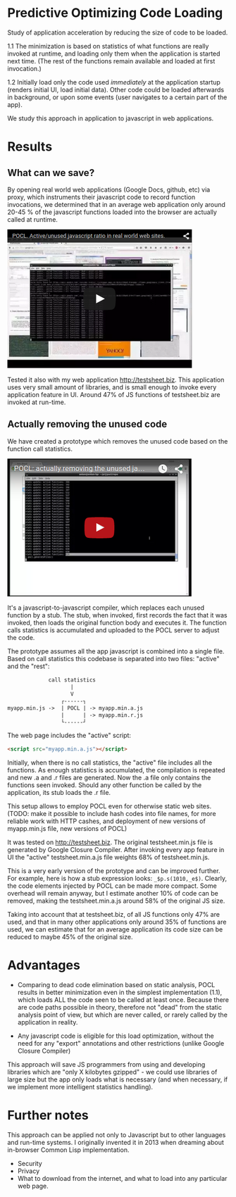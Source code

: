 # Predictive Optimizing Code Loading

Study of application acceleration by reducing the size of code to be loaded.

1.1 The minimization is based on statistics of what functions are really invoked at runtime,
and loading only them when the application is started next time. (The rest of the functions
remain available and loaded at first invocation.)

1.2 Initially load only the code used _immediately_ at the application startup
(renders initial UI, load initial data). Other code could be loaded afterwards in background,
or upon some events (user navigates to a certain part of the app).

We study this approach in application to javascript in web applications.

# Results

## What can we save?

By opening real world web applications (Google Docs, github, etc) via
proxy, which instruments their javascript code to record function invocations,
we determined that in an average web application only around 20-45 % of the
javascript functions loaded into the browser are actually called at runtime.

<a href="https://www.youtube.com/watch?v=WooKxSfCOdE" target="_blank"><img src="pocl-1-youtube.png"></a>

Tested it also with my web application http://testsheet.biz. This
application uses very small amount of libraries, and is small enough
to invoke every application feature in UI.
Around 47% of JS functions of testsheet.biz are invoked at run-time.

## Actually removing the unused code

We have created a prototype which removes the unused code based on the
function call statistics.

<a href="https://www.youtube.com/watch?v=ciKSqUfdC8k" target="_blank"><img src="pocl-2-youtube.png"></a>

It's a javascript-to-javascript compiler, which replaces each unused function
by a stub. The stub, when invoked, first records the fact that it was invoked,
then loads the original function body and executes it. The function calls
statistics is accumulated and uploaded to the POCL server to adjust the code.

The prototype assumes all the app javascript is combined into a single file.
Based on call statistics this codebase is separated into
two files: "active" and the "rest":

```
             call statistics
                    |
                    V
                 ┌------┐
myapp.min.js ->  | POCL | -> myapp.min.a.js
                 |      | -> myapp.min.r.js
                 └------┘

```

The web page includes the "active" script:
```html
<script src="myapp.min.a.js"></script>
```

Initially, when there is no call statistics, the "active" file includes all the functions.
As enough statistics is accumulated, the compilation is repeated
and new .a and .r files are generated. Now the .a file only contains
the functions seen invoked. Should any other function be called by the application,
its stub loads the .r file.

This setup allows to employ POCL even for otherwise static web sites.
(TODO: make it possible to include hash codes into file names,
for more reliable work with HTTP cashes, and deployment of new versions
of myapp.min.js file, new versions of POCL)

It was tested on http://testsheet.biz. The original testsheet.min.js file
is generated by Google Closure Compiler. After invoking every app
feature in UI the "active" testsheet.min.a.js file weights 68%
of testsheet.min.js.

This is a very early version of the prototype and can be improved further.
For example, here is how a stub expression looks: `_$p.s(1010,_e$)`.
Clearly, the code elements injected by POCL can be made more compact.
Some overhead will remain anyway, but I estimate another 10% of code
can be removed, making the testsheet.min.a.js around 58% of the original
JS size.

Taking into account that at testsheet.biz, of all JS functions
only 47% are used, and that in many other applications only
around 35% of functions are used, we can estimate
that for an average application its code size can be reduced to maybe
45% of the original size.

# Advantages

- Comparing to dead code elimination based on static analysis,
  POCL results in better minimization even in the simplest implementation  (1.1),
  which loads ALL the code seen to be called at least once.
  Because there are code paths possible in theory, therefore not "dead"
  from the static analysis point of view, but which are never called,
  or rarely called by the application in reality.

- Any javascript code is eligible for this load optimization,
  without the need for any "export" annotations and other restrictions
  (unlike Google Closure Compiler)

This approach will save JS programmers from using and developing libraries
which are "only X kilobytes gzipped" - we could use libraries of large size
but the app only loads what is necessary (and when necessary, if we implement
more intelligent statistics handling).

# Further notes

This approach can be applied not only to Javascript but to other languages
and run-time systems. I originally invented it in 2013 when dreaming
about in-browser Common Lisp implementation.

- Security
- Privacy
- What to download from the internet, and what to load into any particular web page.
